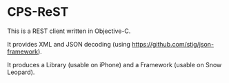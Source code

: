 CPS-ReST
========

This is a REST client written in Objective-C.

It provides XML and JSON decoding (using https://github.com/stig/json-framework).

It produces a Library (usable on iPhone) and a Framework (usable on Snow Leopard).